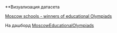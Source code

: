 **Визуализация датасета

[Moscow schools - winners of educational Olympiads](https://www.kaggle.com/datasets/romazepa/moscow-schools-winners-of-educational-olympiads)

На дашборд [MoscowEducationalOlympiads](https://datalens.yandex.ru/sx7hd9cri3taj-moscoweducationalolympiads?state=31153caa170)